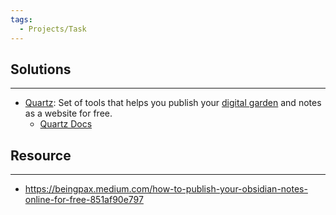 ```yaml
---
tags:
  - Projects/Task
---
```


## Solutions
---
- [Quartz](https://github.com/jackyzha0/quartz): Set of tools that helps you publish your [digital garden](https://jzhao.xyz/posts/networked-thought) and notes as a website for free.
	- [Quartz Docs](https://quartz.jzhao.xyz)


## Resource
---
- https://beingpax.medium.com/how-to-publish-your-obsidian-notes-online-for-free-851af90e797